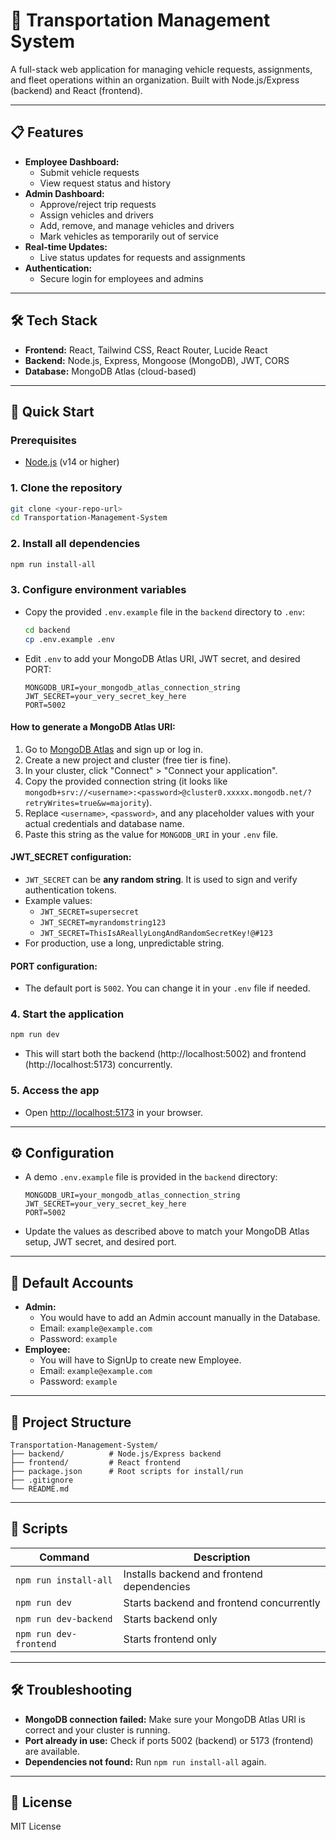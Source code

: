 # 🚗 Transportation Management System

A full-stack web application for managing vehicle requests, assignments, and fleet operations within an organization. Built with Node.js/Express (backend) and React (frontend).

---

## 📋 Features
- **Employee Dashboard:**
  - Submit vehicle requests
  - View request status and history
- **Admin Dashboard:**
  - Approve/reject trip requests
  - Assign vehicles and drivers
  - Add, remove, and manage vehicles and drivers
  - Mark vehicles as temporarily out of service
- **Real-time Updates:**
  - Live status updates for requests and assignments
- **Authentication:**
  - Secure login for employees and admins

---

## 🛠️ Tech Stack
- **Frontend:** React, Tailwind CSS, React Router, Lucide React
- **Backend:** Node.js, Express, Mongoose (MongoDB), JWT, CORS
- **Database:** MongoDB Atlas (cloud-based)

---

## 🚀 Quick Start

### Prerequisites
- [Node.js](https://nodejs.org/) (v14 or higher)

### 1. Clone the repository
```bash
git clone <your-repo-url>
cd Transportation-Management-System
```

### 2. Install all dependencies
```bash
npm run install-all
```

### 3. Configure environment variables
- Copy the provided `.env.example` file in the `backend` directory to `.env`:
  ```bash
  cd backend
  cp .env.example .env
  ```
- Edit `.env` to add your MongoDB Atlas URI, JWT secret, and desired PORT:
  ```env
  MONGODB_URI=your_mongodb_atlas_connection_string
  JWT_SECRET=your_very_secret_key_here
  PORT=5002
  ```

#### How to generate a MongoDB Atlas URI:
1. Go to [MongoDB Atlas](https://www.mongodb.com/cloud/atlas) and sign up or log in.
2. Create a new project and cluster (free tier is fine).
3. In your cluster, click "Connect" > "Connect your application".
4. Copy the provided connection string (it looks like `mongodb+srv://<username>:<password>@cluster0.xxxxx.mongodb.net/?retryWrites=true&w=majority`).
5. Replace `<username>`, `<password>`, and any placeholder values with your actual credentials and database name.
6. Paste this string as the value for `MONGODB_URI` in your `.env` file.

#### JWT_SECRET configuration:
- `JWT_SECRET` can be **any random string**. It is used to sign and verify authentication tokens.
- Example values:
  - `JWT_SECRET=supersecret`
  - `JWT_SECRET=myrandomstring123`
  - `JWT_SECRET=ThisIsAReallyLongAndRandomSecretKey!@#123`
- For production, use a long, unpredictable string.

#### PORT configuration:
- The default port is `5002`. You can change it in your `.env` file if needed.

### 4. Start the application
```bash
npm run dev
```
- This will start both the backend (http://localhost:5002) and frontend (http://localhost:5173) concurrently.

### 5. Access the app
- Open [http://localhost:5173](http://localhost:5173) in your browser.

---

## ⚙️ Configuration
- A demo `.env.example` file is provided in the `backend` directory:
  ```env
  MONGODB_URI=your_mongodb_atlas_connection_string
  JWT_SECRET=your_very_secret_key_here
  PORT=5002
  ```
- Update the values as described above to match your MongoDB Atlas setup, JWT secret, and desired port.

---

## 👤 Default Accounts
- **Admin:**
  - You would have to add an Admin account manually in the Database.
  - Email: `example@example.com`
  - Password: `example`
- **Employee:** 
  - You will have to SignUp to create new Employee.
  - Email: `example@example.com`
  - Password: `example`

---

## 📁 Project Structure
```
Transportation-Management-System/
├── backend/          # Node.js/Express backend
├── frontend/         # React frontend
├── package.json      # Root scripts for install/run
├── .gitignore
└── README.md
```

---

## 📝 Scripts
| Command                | Description                                      |
|------------------------|--------------------------------------------------|
| `npm run install-all`  | Installs backend and frontend dependencies       |
| `npm run dev`          | Starts backend and frontend concurrently         |
| `npm run dev-backend`  | Starts backend only                              |
| `npm run dev-frontend` | Starts frontend only                             |

---

## 🛠️ Troubleshooting
- **MongoDB connection failed:** Make sure your MongoDB Atlas URI is correct and your cluster is running.
- **Port already in use:** Check if ports 5002 (backend) or 5173 (frontend) are available.
- **Dependencies not found:** Run `npm run install-all` again.

---

## 📜 License
MIT License 